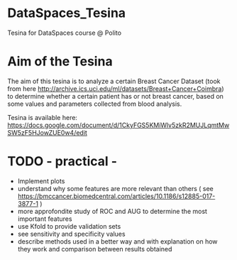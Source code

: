 # DataSpaces_Tesina
Tesina for DataSpaces course @ Polito

# Aim of the Tesina
The aim of this tesina is to analyze a certain Breast Cancer Dataset (took from here http://archive.ics.uci.edu/ml/datasets/Breast+Cancer+Coimbra) to determine whether a certain patient has or not breast cancer, based on some values and parameters collected from blood analysis. 

Tesina is available here: https://docs.google.com/document/d/1CkyFGS5KMiWlv5zkR2MUJLqmtMwSW5zF5HJowZUE0w4/edit

# TODO - practical -
- Implement plots
- understand why some features are more relevant than others ( see https://bmccancer.biomedcentral.com/articles/10.1186/s12885-017-3877-1 )
- more approfondite study of ROC and AUG to determine the most important features 
- use Kfold to provide validation sets 
- see sensitivity and specificity values 
- describe methods used in a better way and with explanation on how they work and comparison between results obtained
